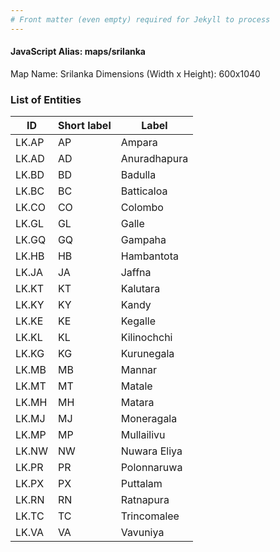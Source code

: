 ```yaml
---
# Front matter (even empty) required for Jekyll to process
---
```


#### JavaScript Alias: maps/srilanka

Map Name: Srilanka
Dimensions (Width x Height): 600x1040

### List of Entities

| ID    | Short label | Label        |
| ----- | ----------- | ------------ |
| LK.AP | AP          | Ampara       |
| LK.AD | AD          | Anuradhapura |
| LK.BD | BD          | Badulla      |
| LK.BC | BC          | Batticaloa   |
| LK.CO | CO          | Colombo      |
| LK.GL | GL          | Galle        |
| LK.GQ | GQ          | Gampaha      |
| LK.HB | HB          | Hambantota   |
| LK.JA | JA          | Jaffna       |
| LK.KT | KT          | Kalutara     |
| LK.KY | KY          | Kandy        |
| LK.KE | KE          | Kegalle      |
| LK.KL | KL          | Kilinochchi  |
| LK.KG | KG          | Kurunegala   |
| LK.MB | MB          | Mannar       |
| LK.MT | MT          | Matale       |
| LK.MH | MH          | Matara       |
| LK.MJ | MJ          | Moneragala   |
| LK.MP | MP          | Mullailivu   |
| LK.NW | NW          | Nuwara Eliya |
| LK.PR | PR          | Polonnaruwa  |
| LK.PX | PX          | Puttalam     |
| LK.RN | RN          | Ratnapura    |
| LK.TC | TC          | Trincomalee  |
| LK.VA | VA          | Vavuniya     |
